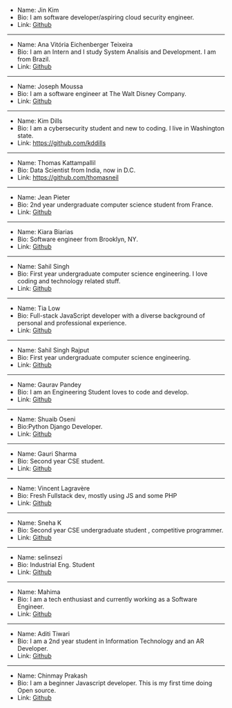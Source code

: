 - Name: Jin Kim
- Bio: I am software developer/aspiring cloud security engineer.
- Link: [Github](https://www.github.com/jinwoov)

---

- Name: Ana Vitória Eichenberger Teixeira
- Bio: I am an Intern and I study System Analisis and Development. I am from Brazil.
- Link: [Github](https://github.com/Mackyw)

---

- Name: Joseph Moussa
- Bio: I am a software engineer at The Walt Disney Company.
- Link: [Github](https://github.com/jmoussa)

---

- Name: Kim Dills
- Bio: I am a cybersecurity student and new to coding. I live in Washington state.
- Link: https://github.com/kddills

---

- Name: Thomas Kattampallil
- Bio: Data Scientist from India, now in D.C.
- Link: https://github.com/thomasneil

---

- Name: Jean Pieter
- Bio: 2nd year undergraduate computer science student from France.
- Link: [Github](https://github.com/aaabot)

---

- Name: Kiara Biarias
- Bio: Software engineer from Brooklyn, NY.
- Link: [Github](https://github.com/Kbarias)

---

- Name: Sahil Singh
- Bio: First year undergraduate computer science engineering. I love coding and technology related stuff.
- Link: [Github](https://github.com/sahilsingh2402)

---

- Name: Tia Low
- Bio: Full-stack JavaScript developer with a diverse background of personal and professional experience.
- Link: [Github](https://github.com/TiaLow)

---

- Name: Sahil Singh Rajput
- Bio: First year undergraduate computer science engineering.
- Link: [Github](https://github.com/sahilsingh2402)

---


- Name: Gaurav Pandey
- Bio: I am an Engineering Student loves to code and develop.
- Link: [Github](https://github.com/codewithgauri)

---

- Name: Shuaib Oseni
- Bio:Python  Django Developer.
- Link: [Github](https://github.com/shosenwales)

---

- Name: Gauri Sharma
- Bio: Second year CSE student.
- Link: [Github](https://github.com/gaurisharma360)

---

- Name: Vincent Lagravère
- Bio: Fresh Fullstack dev, mostly using JS and some PHP
- Link: [Github](https://github.com/JehlahdDWJ)

---

- Name: Sneha K
- Bio: Second year CSE undergraduate student , competitive programmer.
- Link: [Github](https://github.com/snehaa1989)

---

- Name: selinsezi
- Bio: Industrial Eng. Student
- Link: [Github](https://github.com/selinsezi)

---

- Name: Mahima
- Bio: I am a tech enthusiast and currently working as a Software Engineer.
- Link: [Github](https://www.github.com/MAHIMA01)

---
- Name: Aditi Tiwari
- Bio: I am a 2nd year student in Information Technology and an AR Developer.
- Link: [Github](https://github.com/Adititiwari02)

---
- Name: Chinmay Prakash
- Bio: I am a beginner Javascript developer. This is my first time doing Open source.
- Link: [Github](https://github.com/eeqlsmc3)

